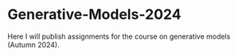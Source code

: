 # Generative-Models-2024
Here I will publish assignments for the course on generative models (Autumn 2024).
